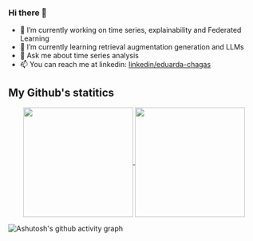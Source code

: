 ### Hi there 👋

<!--
**EduardaChagas/EduardaChagas** is a ✨ _special_ ✨ repository because its `README.md` (this file) appears on your GitHub profile.

Here are some ideas to get you started:

- 🔭 I’m currently working on time series, explainability and Federated Learning
- 🌱 I’m currently learning retrieval augmentation generation and LLMs
- 👯 I’m looking to collaborate on ...
- 🤔 I’m looking for help with ...
- 💬 Ask me about time series analysis
- 📫 How to reach me: ...
- 😄 Pronouns: ...
- ⚡ Fun fact: ...
-->

- 🔭 I’m currently working on time series, explainability and Federated Learning
- 🌱 I’m currently learning retrieval augmentation generation and LLMs
- 💬 Ask me about time series analysis
- 📫 You can reach me at linkedin: [linkedin/eduarda-chagas](https://www.linkedin.com/in/eduarda-chagas/)

## My Github's statitics
<p align=center>
    <a href="https://github.com/anuraghazra/github-readme-stats" title="Go to Source">
        <img height=220 align="center" src="https://github-readme-stats.vercel.app/api?username=EduardaChagas&count_private=true&show_icons=true&theme=react">
    </a>
    <a href="https://github.com/anuraghazra/github-readme-stats">
    <img height=220 align="center" src="https://github-readme-stats.vercel.app/api/top-langs/?username=EduardaChagas&bg_color=20232a&title_color=61dafb&icon_color=a960ff&text_color=ffffff" />
  </a>
</p>


![Ashutosh's github activity graph](https://activity-graph.herokuapp.com/graph?username=EduardaChagas&theme=react-dark)
